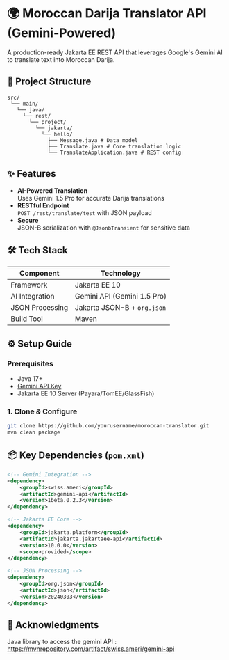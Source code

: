 # 🌍 Moroccan Darija Translator API (Gemini-Powered)

A production-ready Jakarta EE REST API that leverages Google's Gemini AI to translate text into Moroccan Darija.

## 📂 Project Structure

```
src/ 
 └── main/ 
   └── java/ 
     └── rest/ 
       └── project/ 
         └── jakarta/ 
           └── hello/ 
             ├── Message.java # Data model
             ├── Translate.java # Core translation logic
             └── TranslateApplication.java # REST config
```

## ✨ Features
- **AI-Powered Translation**  
  Uses Gemini 1.5 Pro for accurate Darija translations
- **RESTful Endpoint**  
  `POST /rest/translate/test` with JSON payload
- **Secure**  
  JSON-B serialization with `@JsonbTransient` for sensitive data

## 🛠️ Tech Stack
| Component       | Technology                          |
|-----------------|-------------------------------------|
| Framework       | Jakarta EE 10                       |
| AI Integration  | Gemini API (Gemini 1.5 Pro)         |
| JSON Processing | Jakarta JSON-B + `org.json`         |
| Build Tool      | Maven                               |

## ⚙️ Setup Guide

### Prerequisites
- Java 17+
- [Gemini API Key](https://ai.google.dev/)
- Jakarta EE 10 Server (Payara/TomEE/GlassFish)

### 1. Clone & Configure
```bash
git clone https://github.com/yourusername/moroccan-translator.git
mvn clean package
```
## 📦 Key Dependencies (`pom.xml`)

```xml
<!-- Gemini Integration -->
<dependency>
    <groupId>swiss.ameri</groupId>
    <artifactId>gemini-api</artifactId>
    <version>1beta.0.2.3</version>
</dependency>

<!-- Jakarta EE Core -->
<dependency>
    <groupId>jakarta.platform</groupId>
    <artifactId>jakarta.jakartaee-api</artifactId>
    <version>10.0.0</version>
    <scope>provided</scope>
</dependency>

<!-- JSON Processing -->
<dependency>
    <groupId>org.json</groupId>
    <artifactId>json</artifactId>
    <version>20240303</version>
</dependency>
```

## 🙏 Acknowledgments
Java library to access the gemini API : https://mvnrepository.com/artifact/swiss.ameri/gemini-api

